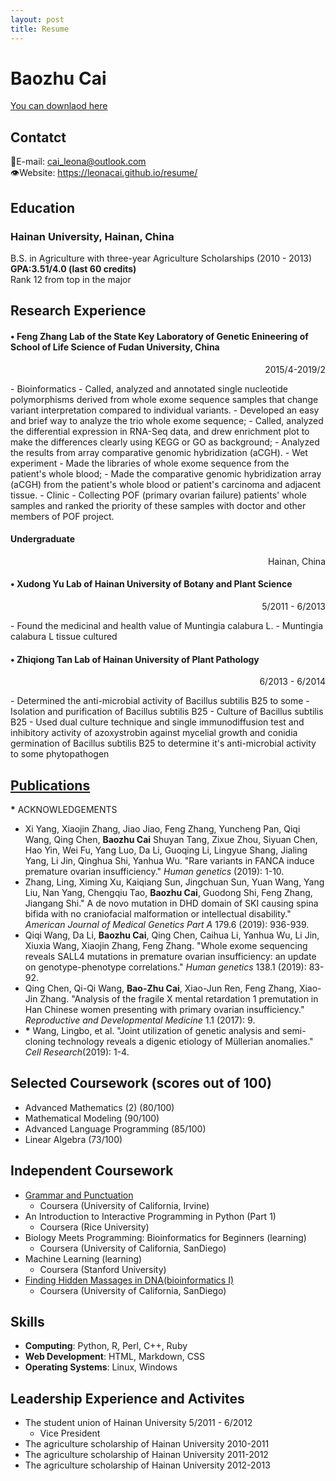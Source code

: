 ```yaml
---
layout: post
title: Resume
---
```


# Baozhu Cai
[You can downlaod here](https://github.com/LeonaCai/LeonaCai.github.io/raw/master/img/Baozhu_cai.pdf)
## Contatct
📧E-mail: cai_leona@outlook.com  
👁‍Website: <https://leonacai.github.io/resume/>

## Education
### Hainan University, Hainan, China
B.S. in Agriculture with three-year Agriculture Scholarships (2010 - 2013)  
**GPA:3.51/4.0 (last 60 credits)**  
Rank 12 from top in the major

## Research Experience
#### • Feng Zhang Lab of the State Key Laboratory of Genetic Enineering of School of Life Science of Fudan University, China
<p align="right">2015/4-2019/2</p>
- Bioinformatics
    - Called, analyzed and annotated single nucleotide polymorphisms derived from whole exome sequence samples that change variant interpretation compared to individual variants.
    - Developed an easy and brief way to analyze the trio whole exome sequence;
    - Called, analyzed the differential expression in RNA-Seq data, and drew enrichment plot to make the differences clearly using KEGG or GO as background;
    - Analyzed the results from array comparative genomic hybridization (aCGH).
- Wet experiment
    - Made the libraries of whole exome sequence from the patient's whole blood;
    - Made the comparative genomic hybridization array (aCGH) from the patient's whole blood or patient's carcinoma and adjacent tissue.
- Clinic
    - Collecting POF (primary ovarian failure) patients' whole samples and ranked the priority of these samples with doctor and other members of POF project.

#### **Undergraduate**
<p align="right">Hainan, China</p>

#### • Xudong Yu Lab of Hainan University of Botany and Plant Science
<p align="right">5/2011 - 6/2013</p>
- Found the medicinal and health value of Muntingia calabura L.
    - Muntingia calabura L tissue cultured

#### • Zhiqiong Tan Lab of Hainan University of Plant Pathology 
<p align="right">6/2013 - 6/2014</p>
- Determined the anti-microbial activity of Bacillus subtilis B25 to some 
    - Isolation and purification of Bacillus subtilis B25
    - Culture of Bacillus subtilis B25
    - Used dual culture technique and single immunodiffusion test and inhibitory activity of azoxystrobin against mycelial growth and conidia germination of Bacillus subtilis B25 to determine it's anti-microbial activity to some phytopathogen

## [Publications](https://scholar.google.com/citations?user=QgEkkNEAAAAJ&hl=en)
 **\*** ACKNOWLEDGEMENTS
- Xi Yang, Xiaojin Zhang, Jiao Jiao, Feng Zhang, Yuncheng Pan, Qiqi Wang, Qing Chen, **Baozhu Cai** Shuyan Tang, Zixue Zhou, Siyuan Chen, Hao Yin, Wei Fu, Yang Luo, Da Li, Guoqing Li, Lingyue Shang, Jialing Yang, Li Jin, Qinghua Shi, Yanhua Wu. "Rare variants in FANCA induce premature ovarian insufficiency." *Human genetics* (2019): 1-10.
- Zhang, Ling, Ximing Xu, Kaiqiang Sun, Jingchuan Sun, Yuan Wang, Yang Liu, Nan Yang, Chengqiu Tao,  **Baozhu Cai**, Guodong Shi, Feng Zhang, Jiangang Shi." A de novo mutation in DHD domain of SKI causing spina bifida with no craniofacial malformation or intellectual disability." *American Journal of Medical Genetics Part A* 179.6 (2019): 936-939.
- Qiqi Wang, Da Li, **Baozhu Cai**, Qing Chen, Caihua Li, Yanhua Wu, Li Jin, Xiuxia Wang, Xiaojin Zhang, Feng Zhang. "Whole exome sequencing reveals SALL4 mutations in premature ovarian insufficiency: an update on genotype-phenotype correlations." *Human genetics* 138.1 (2019): 83-92.
- Qing Chen, Qi-Qi Wang, **Bao-Zhu Cai**, Xiao-Jun Ren, Feng Zhang, Xiao-Jin Zhang. "Analysis of the fragile X mental retardation 1 premutation in Han Chinese women presenting with primary ovarian insufficiency." *Reproductive and Developmental Medicine* 1.1 (2017): 9.
- **\*** Wang, Lingbo, et al. "Joint utilization of genetic analysis and semi-cloning technology reveals a digenic etiology of Müllerian anomalies." *Cell Research*(2019): 1-4.

## Selected Coursework (scores out of 100)  
- Advanced Mathematics (2) (80/100)
- Mathematical Modeling (90/100)
- Advanced Language Programming (85/100)
- Linear Algebra (73/100)

## Independent Coursework
- [Grammar and Punctuation](https://www.coursera.org/account/accomplishments/certificate/KSYN2RP3XQRT)
    - Coursera (University of California, Irvine)
- An Introduction to Interactive Programming in Python (Part 1) 
    - Coursera (Rice University)
- Biology Meets Programming: Bioinformatics for Beginners (learning) 
    - Coursera (University of California, SanDiego)
- Machine Learning (learning) 
    - Coursera (Stanford University)
- [Finding Hidden Massages in DNA(bioinformatics I)](https://www.coursera.org/account/accomplishments/certificate/RZPX8KYDCNTP)
    - Coursera (University of California, SanDiego)

## Skills
- **Computing**: Python, R, Perl, C++, Ruby
- **Web Development**: HTML, Markdown, CSS
- **Operating Systems**: Linux, Windows

## Leadership Experience and Activites
- The student union of Hainan University                                         5/2011 - 6/2012
    - Vice President
- The agriculture scholarship of Hainan University  2010-2011
- The agriculture scholarship of Hainan University  2011-2012
- The agriculture scholarship of Hainan University  2012-2013


